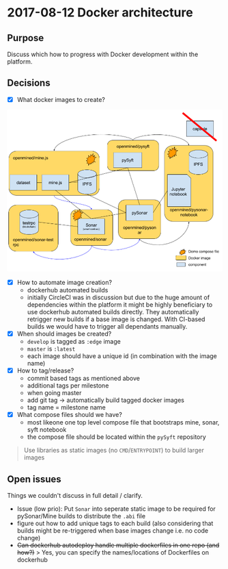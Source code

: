 # 2017-08-12 Docker architecture

## Purpose

Discuss which how to progress with Docker development within the platform.

## Decisions

* [x] What docker images to create?

![Docker design for hydrogen milestone](../img/docker-architecture.png)

* [x] How to automate image creation?
  * dockerhub automated builds
  * initially CircleCI was in discussion but due to the huge amount of dependencies within the platform it might be highly beneficiary to use dockerhub automated builds directly. They automatically retrigger new builds if a base image is changed. With CI-based builds we would have to trigger all dependants manually.
* [x] When should images be created?
    * `develop` is tagged as `:edge` image
    * `master` is `:latest`
    * each image should have a unique id (in combination with the image name)
* [x] How to tag/release?
    * commit based tags as mentioned above
    * additional tags per milestone
    * when going master
    * add git tag -> automatically build tagged docker images
    * tag name = milestone name
* [x] What compose files should we have?
    * most likeone one top level compose file that bootstraps mine, sonar, syft notebook
    * the compose file should be located within the `pySyft` repository

> Use libraries as static images (no `CMD`/`ENTRYPOINT`) to build larger images

## Open issues

Things we couldn't discuss in full detail / clarify.

* Issue (low prio): Put `Sonar` into seperate static image to be required for pySonar/Mine builds to distribute the `.abi` file
* figure out how to add unique tags to each build (also considering that builds might be re-triggered when base images change i.e. no code change)
* ~~Can dockerhub autodeploy handle multiple dockerfiles in one repo (and how?)~~ > Yes, you can specify the names/locations of Dockerfiles on dockerhub